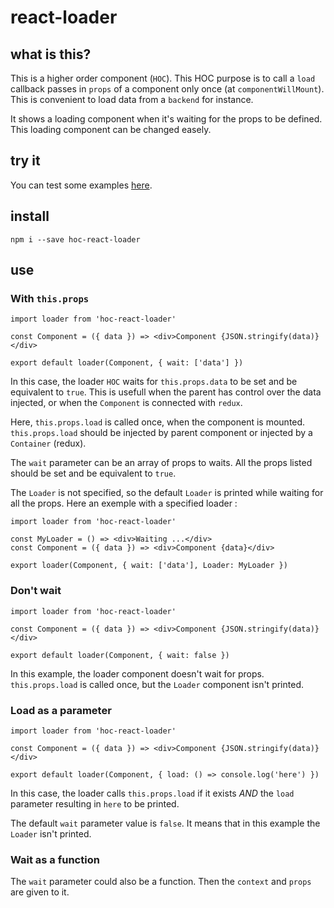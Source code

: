 # react-loader
## what is this?
This is a higher order component (`HOC`).
This HOC purpose is to call a `load` callback passes in `props` of a component only once (at `componentWillMount`).
This is convenient to load data from a `backend` for instance.

It shows a loading component when it's waiting for the props to be defined.
This loading component can be changed easely.

## try it
You can test some examples [here](https://zenika.github.io/react-loader/).

## install
`npm i --save hoc-react-loader`

## use
### With `this.props`
```es6
import loader from 'hoc-react-loader'

const Component = ({ data }) => <div>Component {JSON.stringify(data)}</div>

export default loader(Component, { wait: ['data'] })
```
In this case, the loader `HOC` waits for `this.props.data` to be set and be equivalent to `true`.
This is usefull when the parent has control over the data injected, or when the `Component` is connected with `redux`.

Here, `this.props.load` is called once, when the component is mounted.
`this.props.load` should be injected by parent component or injected by a `Container` (redux).

The `wait` parameter can be an array of props to waits.
All the props listed should be set and be equivalent to `true`.

The `Loader` is not specified, so the default `Loader` is printed while waiting for all the props.
Here an exemple with a specified loader :
```es6
import loader from 'hoc-react-loader'

const MyLoader = () => <div>Waiting ...</div>
const Component = ({ data }) => <div>Component {data}</div>

export loader(Component, { wait: ['data'], Loader: MyLoader })
```

### Don't wait
```es6
import loader from 'hoc-react-loader'

const Component = ({ data }) => <div>Component {JSON.stringify(data)}</div>

export default loader(Component, { wait: false })
```
In this example, the loader component doesn't wait for props.
`this.props.load` is called once, but the `Loader` component isn't printed.

### Load as a parameter
```es6
import loader from 'hoc-react-loader'

const Component = ({ data }) => <div>Component {JSON.stringify(data)}</div>

export default loader(Component, { load: () => console.log('here') })
```
In this case, the loader calls `this.props.load` if it exists *AND* the `load` parameter resulting in `here` to be printed.

The default `wait` parameter value is `false`. It means that in this example the `Loader` isn't printed.

### Wait as a function
The `wait` parameter could also be a function. Then the `context` and `props` are given to it.

